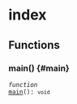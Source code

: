 # index

## Functions

### main() {#main}

<dl>

<dt>

<code data-typedoc-code><i>function</i> <i></i> <a id="main" href="#main">main</a>(): `void`</code>

</dt>

</dl>
